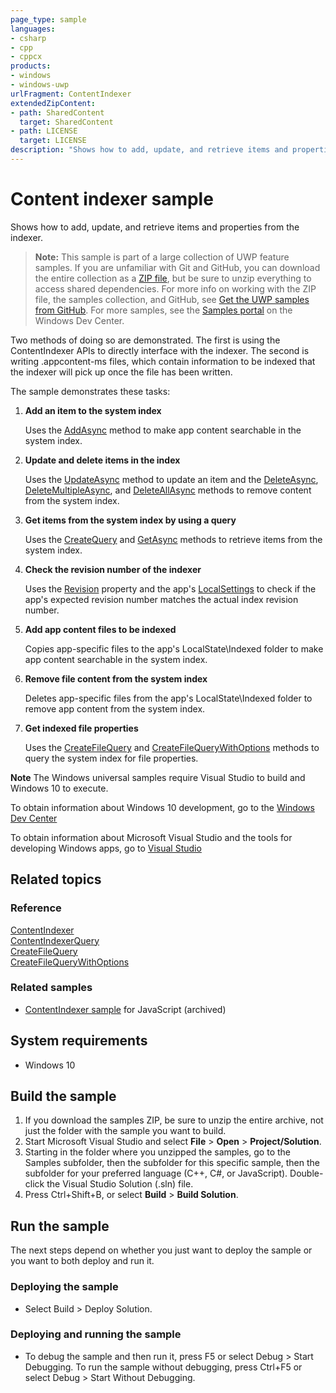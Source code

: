 ```yaml
---
page_type: sample
languages:
- csharp
- cpp
- cppcx
products:
- windows
- windows-uwp
urlFragment: ContentIndexer
extendedZipContent:
- path: SharedContent
  target: SharedContent
- path: LICENSE
  target: LICENSE
description: "Shows how to add, update, and retrieve items and properties from the indexer."
---
```


<!---
  category: Data
  samplefwlink: http://go.microsoft.com/fwlink/p/?LinkId=620524
--->

# Content indexer sample

Shows how to add, update, and retrieve items and properties from the indexer. 

> **Note:** This sample is part of a large collection of UWP feature samples. 
> If you are unfamiliar with Git and GitHub, you can download the entire collection as a 
> [ZIP file](https://github.com/Microsoft/Windows-universal-samples/archive/master.zip), but be 
> sure to unzip everything to access shared dependencies. For more info on working with the ZIP file, 
> the samples collection, and GitHub, see [Get the UWP samples from GitHub](https://aka.ms/ovu2uq). 
> For more samples, see the [Samples portal](https://aka.ms/winsamples) on the Windows Dev Center. 

Two methods of doing so are demonstrated. 
The first is using the ContentIndexer APIs to directly interface with the indexer. The second is writing .appcontent-ms files, 
which contain information to be indexed that the indexer will pick up once the file has been written.

The sample demonstrates these tasks:

1.  **Add an item to the system index**

    Uses the [AddAsync](http://msdn.microsoft.com/library/windows/apps/dn298342) method to make app content searchable in the system index.

2.  **Update and delete items in the index**

    Uses the [UpdateAsync](http://msdn.microsoft.com/library/windows/apps/dn298355) method to update an item and the [DeleteAsync](http://msdn.microsoft.com/library/windows/apps/dn298348), [DeleteMultipleAsync](http://msdn.microsoft.com/library/windows/apps/dn298349), and [DeleteAllAsync](http://msdn.microsoft.com/library/windows/apps/dn298347) methods to remove content from the system index.

3.  **Get items from the system index by using a query**

    Uses the [CreateQuery](http://msdn.microsoft.com/library/windows/apps/dn298343) and [GetAsync](http://msdn.microsoft.com/library/windows/apps/dn298334) methods to retrieve items from the system index.

4.  **Check the revision number of the indexer**

    Uses the [Revision](http://msdn.microsoft.com/library/windows/apps/dn298354) property and the app's [LocalSettings](http://msdn.microsoft.com/library/windows/apps/br241622) to check if the app's expected revision number matches the actual index revision number.

5.  **Add app content files to be indexed**

    Copies app-specific files to the app's LocalState\\Indexed folder to make app content searchable in the system index.

6.  **Remove file content from the system index**

    Deletes app-specific files from the app's LocalState\\Indexed folder to remove app content from the system index.

7.  **Get indexed file properties**

    Uses the [CreateFileQuery](http://msdn.microsoft.com/library/windows/apps/br227252) and [CreateFileQueryWithOptions](http://msdn.microsoft.com/library/windows/apps/br211591) methods to query the system index for file properties.

**Note** The Windows universal samples require Visual Studio to build and Windows 10 to execute.
 
To obtain information about Windows 10 development, go to the [Windows Dev Center](http://go.microsoft.com/fwlink/?LinkID=532421)

To obtain information about Microsoft Visual Studio and the tools for developing Windows apps, go to [Visual Studio](http://go.microsoft.com/fwlink/?LinkID=532422)

## Related topics

### Reference

[ContentIndexer](http://msdn.microsoft.com/library/windows/apps/dn298331)  
[ContentIndexerQuery](http://msdn.microsoft.com/library/windows/apps/dn298332)  
[CreateFileQuery](http://msdn.microsoft.com/library/windows/apps/br227252)  
[CreateFileQueryWithOptions](http://msdn.microsoft.com/library/windows/apps/br211591)  

### Related samples

* [ContentIndexer sample](/archived/ContentIndexer/) for JavaScript (archived)

## System requirements

* Windows 10

## Build the sample

1. If you download the samples ZIP, be sure to unzip the entire archive, not just the folder with the sample you want to build. 
2. Start Microsoft Visual Studio and select **File** \> **Open** \> **Project/Solution**.
3. Starting in the folder where you unzipped the samples, go to the Samples subfolder, then the subfolder for this specific sample, then the subfolder for your preferred language (C++, C#, or JavaScript). Double-click the Visual Studio Solution (.sln) file.
4. Press Ctrl+Shift+B, or select **Build** \> **Build Solution**.

## Run the sample

The next steps depend on whether you just want to deploy the sample or you want to both deploy and run it.

### Deploying the sample

- Select Build > Deploy Solution. 

### Deploying and running the sample

- To debug the sample and then run it, press F5 or select Debug >  Start Debugging. To run the sample without debugging, press Ctrl+F5 or select Debug > Start Without Debugging. 
